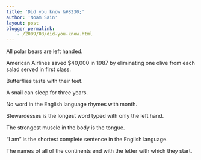```yaml
---
title: 'Did you know &#8230;'
author: 'Noam Sain'
layout: post
blogger_permalink:
    - /2009/08/did-you-know.html
---
```


All polar bears are left handed.

American Airlines saved $40,000 in 1987 by eliminating one olive from each salad served in first class.

Butterflies taste with their feet.

A snail can sleep for three years.

No word in the English language rhymes with month.

Stewardesses is the longest word typed with only the left hand.

The strongest muscle in the body is the tongue.

“I am” is the shortest complete sentence in the English language.

The names of all of the continents end with the letter with which they start.